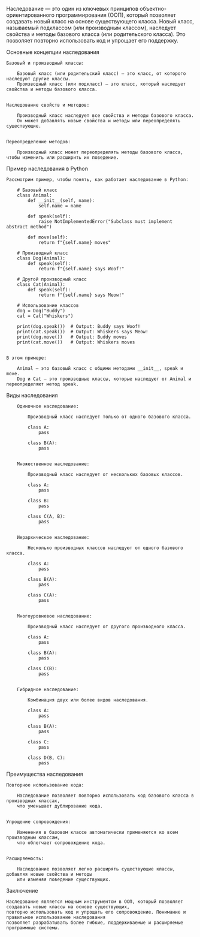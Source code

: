 
Наследование — это один из ключевых принципов объектно-ориентированного программирования (ООП),
который позволяет создавать новый класс на основе существующего класса.
Новый класс, называемый подклассом (или производным классом), наследует свойства и
методы базового класса (или родительского класса). Это позволяет повторно использовать код и упрощает его поддержку.


Основные концепции наследования

    Базовый и производный классы:

        Базовый класс (или родительский класс) — это класс, от которого наследуют другие классы.
        Производный класс (или подкласс) — это класс, который наследует свойства и методы базового класса.


    Наследование свойств и методов:

        Производный класс наследует все свойства и методы базового класса.
        Он может добавлять новые свойства и методы или переопределять существующие.


    Переопределение методов:

        Производный класс может переопределять методы базового класса, чтобы изменить или расширить их поведение.



Пример наследования в Python

    Рассмотрим пример, чтобы понять, как работает наследование в Python:

        # Базовый класс
        class Animal:
            def __init__(self, name):
                self.name = name

            def speak(self):
                raise NotImplementedError("Subclass must implement abstract method")

            def move(self):
                return f"{self.name} moves"

        # Производный класс
        class Dog(Animal):
            def speak(self):
                return f"{self.name} says Woof!"

        # Другой производный класс
        class Cat(Animal):
            def speak(self):
                return f"{self.name} says Meow!"

        # Использование классов
        dog = Dog("Buddy")
        cat = Cat("Whiskers")

        print(dog.speak())  # Output: Buddy says Woof!
        print(cat.speak())  # Output: Whiskers says Meow!
        print(dog.move())   # Output: Buddy moves
        print(cat.move())   # Output: Whiskers moves


    В этом примере:

        Animal — это базовый класс с общими методами __init__, speak и move.
        Dog и Cat — это производные классы, которые наследуют от Animal и переопределяют метод speak.



Виды наследования

        Одиночное наследование:

            Производный класс наследует только от одного базового класса.

            class A:
                pass

            class B(A):
                pass


        Множественное наследование:

            Производный класс наследует от нескольких базовых классов.

            class A:
                pass

            class B:
                pass

            class C(A, B):
                pass


        Иерархическое наследование:

            Несколько производных классов наследуют от одного базового класса.

            class A:
                pass

            class B(A):
                pass

            class C(A):
                pass


        Многоуровневое наследование:

            Производный класс наследует от другого производного класса.

            class A:
                pass

            class B(A):
                pass

            class C(B):
                pass


        Гибридное наследование:

            Комбинация двух или более видов наследования.

            class A:
                pass

            class B(A):
                pass

            class C:
                pass

            class D(B, C):
                pass



Преимущества наследования

    Повторное использование кода:

        Наследование позволяет повторно использовать код базового класса в производных классах,
        что уменьшает дублирование кода.


    Упрощение сопровождения:

        Изменения в базовом классе автоматически применяются ко всем производным классам,
        что облегчает сопровождение кода.


    Расширяемость:

        Наследование позволяет легко расширять существующие классы, добавляя новые свойства и методы
        или изменяя поведение существующих.



Заключение

    Наследование является мощным инструментом в ООП, который позволяет создавать новые классы на основе существующих,
    повторно использовать код и упрощать его сопровождение. Понимание и правильное использование наследования
    позволяет разрабатывать более гибкие, поддерживаемые и расширяемые программные системы.


